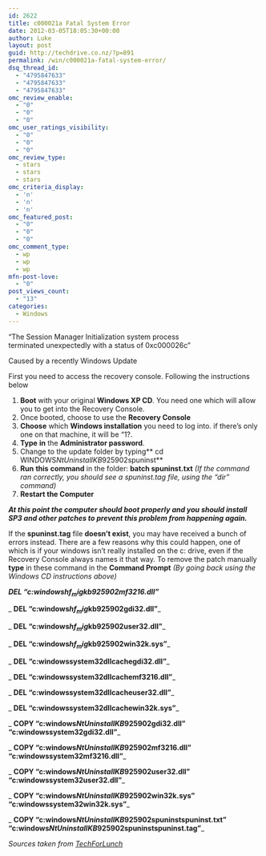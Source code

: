 ```yaml
---
id: 2622
title: c000021a Fatal System Error
date: 2012-03-05T18:05:30+00:00
author: Luke
layout: post
guid: http://techdrive.co.nz/?p=891
permalink: /win/c000021a-fatal-system-error/
dsq_thread_id:
  - "4795847633"
  - "4795847633"
  - "4795847633"
omc_review_enable:
  - "0"
  - "0"
  - "0"
omc_user_ratings_visibility:
  - "0"
  - "0"
  - "0"
omc_review_type:
  - stars
  - stars
  - stars
omc_criteria_display:
  - 'n'
  - 'n'
  - 'n'
omc_featured_post:
  - "0"
  - "0"
  - "0"
omc_comment_type:
  - wp
  - wp
  - wp
mfn-post-love:
  - "0"
post_views_count:
  - "13"
categories:
  - Windows
---
```

&#8220;The Session Manager Initialization system process terminated unexpectedly with a status of 0xc000026c&#8221;

Caused by a recently Windows Update

First you need to access the recovery console. Following the instructions below

  1. **Boot** with your original **Windows XP CD**. You need one which will allow you to get into the Recovery Console.
  2. Once booted, choose to use the **Recovery Console**
  3. **Choose** which **Windows installation** you need to log into. if there’s only one on that machine, it will be “1?.
  4. **Type** **in** the **Administrator password**.
  5. Change to the update folder by typing** cd WINDOWS$NtUninstallKB925902$spuninst**
  6. **Run** **this** **command** in the folder: **batch spuninst.txt** _(If the command ran correctly, you should see a spuninst.tag file, using the “dir” command)_
  7. **Restart the Computer**

_**At this point the computer should boot properly and you should install SP3 and other patches to prevent this problem from happening again.**_

If the **spuninst.tag** file **doesn’t exist**, you may have received a bunch of errors instead. There are a few reasons why this could happen, one of which is if your windows isn’t really installed on the c: drive, even if the Recovery Console always names it that way. To remove the patch manually **type** in these command in the **Command Prompt** _(By going back using the Windows CD instructions above)_

_**DEL “c:windows$hf_mig$kb925902mf3216.dll”**_
  
 _ **DEL “c:windows$hf_mig$kb925902gdi32.dll”**_
  
 _ **DEL “c:windows$hf_mig$kb925902user32.dll”**_
  
 _ **DEL “c:windows$hf_mig$kb925902win32k.sys”**_
  
 _ **DEL “c:windowssystem32dllcachegdi32.dll”**_
  
 _ **DEL “c:windowssystem32dllcachemf3216.dll”**_
  
 _ **DEL “c:windowssystem32dllcacheuser32.dll”**_
  
 _ **DEL “c:windowssystem32dllcachewin32k.sys”**_
  
 _ **COPY “c:windows$NtUninstallKB925902$gdi32.dll” “c:windowssystem32gdi32.dll”**_
  
 _ **COPY “c:windows$NtUninstallKB925902$mf3216.dll” “c:windowssystem32mf3216.dll”**_
  
 _ **COPY “c:windows$NtUninstallKB925902$user32.dll” “c:windowssystem32user32.dll”**_
  
 _ **COPY “c:windows$NtUninstallKB925902$win32k.sys” “c:windowssystem32win32k.sys”**_
  
 _ **COPY “c:windows$NtUninstallKB925902$spuninstspuninst.txt” “c:windows$NtUninstallKB925902$spuninstspuninst.tag”**_

_Sources taken from <a href="http://www.techforlunch.com/bsod-session-manager-initialization-fails-with-status-0xc000026c/" target="_blank">TechForLunch</a>_

&nbsp;